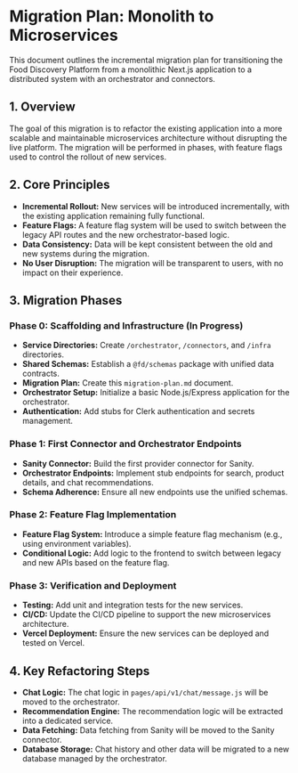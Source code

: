 # Migration Plan: Monolith to Microservices

This document outlines the incremental migration plan for transitioning the Food Discovery Platform from a monolithic Next.js application to a distributed system with an orchestrator and connectors.

## 1. Overview

The goal of this migration is to refactor the existing application into a more scalable and maintainable microservices architecture without disrupting the live platform. The migration will be performed in phases, with feature flags used to control the rollout of new services.

## 2. Core Principles

- **Incremental Rollout:** New services will be introduced incrementally, with the existing application remaining fully functional.
- **Feature Flags:** A feature flag system will be used to switch between the legacy API routes and the new orchestrator-based logic.
- **Data Consistency:** Data will be kept consistent between the old and new systems during the migration.
- **No User Disruption:** The migration will be transparent to users, with no impact on their experience.

## 3. Migration Phases

### Phase 0: Scaffolding and Infrastructure (In Progress)

- **Service Directories:** Create `/orchestrator`, `/connectors`, and `/infra` directories.
- **Shared Schemas:** Establish a `@fd/schemas` package with unified data contracts.
- **Migration Plan:** Create this `migration-plan.md` document.
- **Orchestrator Setup:** Initialize a basic Node.js/Express application for the orchestrator.
- **Authentication:** Add stubs for Clerk authentication and secrets management.

### Phase 1: First Connector and Orchestrator Endpoints

- **Sanity Connector:** Build the first provider connector for Sanity.
- **Orchestrator Endpoints:** Implement stub endpoints for search, product details, and chat recommendations.
- **Schema Adherence:** Ensure all new endpoints use the unified schemas.

### Phase 2: Feature Flag Implementation

- **Feature Flag System:** Introduce a simple feature flag mechanism (e.g., using environment variables).
- **Conditional Logic:** Add logic to the frontend to switch between legacy and new APIs based on the feature flag.

### Phase 3: Verification and Deployment

- **Testing:** Add unit and integration tests for the new services.
- **CI/CD:** Update the CI/CD pipeline to support the new microservices architecture.
- **Vercel Deployment:** Ensure the new services can be deployed and tested on Vercel.

## 4. Key Refactoring Steps

- **Chat Logic:** The chat logic in `pages/api/v1/chat/message.js` will be moved to the orchestrator.
- **Recommendation Engine:** The recommendation logic will be extracted into a dedicated service.
- **Data Fetching:** Data fetching from Sanity will be moved to the Sanity connector.
- **Database Storage:** Chat history and other data will be migrated to a new database managed by the orchestrator.